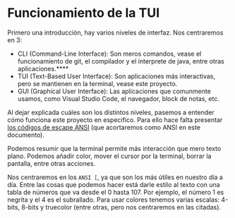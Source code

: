 # Funcionamiento de la TUI

Primero una introducción, hay varios niveles de interfaz. Nos centraremos en 3:
- CLI (Command-Line Interface): Son meros comandos, vease el funcionamiento de git, el compilador y el interprete de java, entre otras aplicaciones.****
- TUI (Text-Based User Interface): Son aplicaciones más interactivas, pero se mantienen en la terminal, vease este proyecto.
- GUI (Graphical User Interface): Las aplicaciones que comunmente usamos, como Visual Studio Code, el navegador, block de notas, etc.

Al dejar explicada cuáles son los distintos niveles, pasemos a entender cómo funciona este proyecto en especifico.
Para ello hace falta presentar [los códigos de escape ANSI](https://es.wikipedia.org/wiki/C%C3%B3digo_escape_ANSI) (que acortaremos como ANSI en este documento).

Podemos resumir que la terminal permite más interacción que mero texto plano. Podemos añadir color, mover el cursor por la terminal, borrar la pantalla, entre otras acciones.

Nos centraremos en los `ANSI [`, ya que son los más útiles en nuestro día a día.
Entre las cosas que podemos hacer está darle estilo al texto con una tabla de números que va desde el 0 hasta 107. Por ejemplo, el número 1 es negrita y el 4 es el subrallado. Para usar colores tenemos varias escalas: 4-bits, 8-bits y truecolor (entre otras, pero nos centraremos en las citadas).

